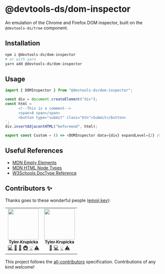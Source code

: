 # @devtools-ds/dom-inspector

An emulation of the Chrome and Firefox DOM inspector, built on the `@devtools-ds/tree` component.

## Installation

```sh
npm i @devtools-ds/dom-inspector
# or with yarn
yarn add @devtools-ds/dom-inspector
```

## Usage

```js
import { DOMInspector } from "@devtools-ds/dom-inspector";
```

```js
const div = document.createElement("div");
const html = `
      <!--This is a comment-->
      <span>A span</span>
      <button type="submit" class="btn">Submit</button>
`;
div.insertAdjacentHTML("beforeend", html);

export const Custom = () => <DOMInspector data={div} expandLevel={2} />;
```

## Useful References

- [MDN Empty Elements](https://developer.mozilla.org/en-US/docs/Glossary/Empty_element)
- [MDN HTML Node Types](https://developer.mozilla.org/en-US/docs/Web/API/Node/nodeType)
- [W3Schools DocType Reference](https://www.w3schools.com/tags/tag_doctype.asp)

## Contributors ✨

Thanks goes to these wonderful people ([emoji key](https://allcontributors.org/docs/en/emoji-key)):

<!-- ALL-CONTRIBUTORS-LIST:START - Do not remove or modify this section -->
<!-- prettier-ignore-start -->
<!-- markdownlint-disable -->
<table>
  <tr>
    <td align="center"><a href="https://github.com/tylerkurpicka"><img src="https://avatars.githubusercontent.com/u/5761061?v=4?s=100" width="100px;" alt=""/><br /><sub><b>Tyler Krupicka</b></sub></a><br /><a href="https://github.com/design-systems/devtools-ds/commits?author=tylerkurpicka" title="Code">💻</a> <a href="https://github.com/design-systems/devtools-ds/commits?author=tylerkurpicka" title="Documentation">📖</a> <a href="#design-tylerkurpicka" title="Design">🎨</a> <a href="#infra-tylerkurpicka" title="Infrastructure (Hosting, Build-Tools, etc)">🚇</a> <a href="#example-tylerkurpicka" title="Examples">💡</a> <a href="https://github.com/design-systems/devtools-ds/commits?author=tylerkurpicka" title="Tests">⚠️</a></td>
    <td align="center"><a href="http://tylerkrupicka.com/"><img src="https://avatars.githubusercontent.com/u/5761061?v=4?s=100" width="100px;" alt=""/><br /><sub><b>Tyler Krupicka</b></sub></a><br /><a href="https://github.com/design-systems/devtools-ds/commits?author=tylerkrupicka" title="Documentation">📖</a> <a href="https://github.com/design-systems/devtools-ds/commits?author=tylerkrupicka" title="Code">💻</a> <a href="#example-tylerkrupicka" title="Examples">💡</a> <a href="https://github.com/design-systems/devtools-ds/commits?author=tylerkrupicka" title="Tests">⚠️</a></td>
  </tr>
</table>

<!-- markdownlint-restore -->
<!-- prettier-ignore-end -->
<!-- ALL-CONTRIBUTORS-LIST:END -->

This project follows the [all-contributors](https://github.com/all-contributors/all-contributors) specification. Contributions of any kind welcome!
